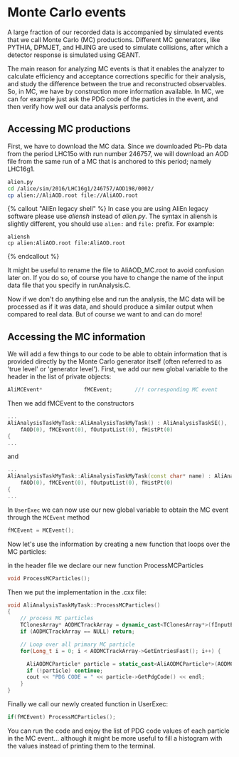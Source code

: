# Monte Carlo events

A large fraction of our recorded data is accompanied by simulated events that we call Monte Carlo (MC) productions. Different MC generators, like PYTHIA, DPMJET, and HIJING are used to simulate collisions, after which a detector response is simulated using GEANT. 

The main reason for analyzing MC events is that it enables the analyzer to calculate efficiency and acceptance corrections specific for their analysis, and study the difference between the true and reconstructed observables. So, in MC, we have by construction more information available. In MC, we can for example just ask the PDG code of the particles in the event, and then verify how well our data analysis performs. 

## Accessing MC productions

First, we have to download the MC data. Since we downloaded Pb-Pb data from the period LHC15o with run number 246757, we will download an AOD file from the same run of a MC that is anchored to this period; namely LHC16g1.



```bash
alien.py
cd /alice/sim/2016/LHC16g1/246757/AOD198/0002/
cp alien://AliAOD.root file://AliAOD.root
```

{% callout "AliEn legacy shell" %}
In case you are using AliEn legacy software please use _aliensh_ instead of _alien.py_.
The syntax in aliensh is slightly different, you should use `alien:` and `file:` prefix. For example:

```
aliensh
cp alien:AliAOD.root file:AliAOD.root
```
{% endcallout %}

It might be useful to rename the file to AliAOD_MC.root to avoid confusion later on. If you do so, of course you have to change the name of the input data file that you specify in runAnalysis.C.

Now if we don't do anything else and run the analysis, the MC data will be processed as if it was data, and should produce a similar output when compared to real data. But of course we want to and can do more!

## Accessing the MC information

We will add a few things to our code to be able to obtain information that is provided directly by the Monte Carlo generator itself (often referred to as 'true level' or 'generator level'). First, we add our new global variable to the header in the list of private objects:

```cpp
AliMCEvent*             fMCEvent;       //! corresponding MC event
```

Then we add fMCEvent to the constructors

```cpp
...
AliAnalysisTaskMyTask::AliAnalysisTaskMyTask() : AliAnalysisTaskSE(), 
    fAOD(0), fMCEvent(0), fOutputList(0), fHistPt(0)
{
...
```

and

```cpp
...
AliAnalysisTaskMyTask::AliAnalysisTaskMyTask(const char* name) : AliAnalysisTaskSE(name),
    fAOD(0), fMCEvent(0), fOutputList(0), fHistPt(0)
{
...
```

In `UserExec` we can now use our new global variable to obtain the MC event through the `MCEvent` method

```cpp
fMCEvent = MCEvent();
```

Now let's use the information by creating a new function that loops over the MC particles:

in the header file we declare our new function ProcessMCParticles

```cpp
void ProcessMCParticles();
```

Then we put the implementation in the .cxx file:

```cpp
void AliAnalysisTaskMyTask::ProcessMCParticles()
{
    // process MC particles
    TClonesArray* AODMCTrackArray = dynamic_cast<TClonesArray*>(fInputEvent->FindListObject(AliAODMCParticle::StdBranchName()));
    if (AODMCTrackArray == NULL) return;

    // Loop over all primary MC particle
    for(Long_t i = 0; i < AODMCTrackArray->GetEntriesFast(); i++) {

      AliAODMCParticle* particle = static_cast<AliAODMCParticle*>(AODMCTrackArray->At(i));
      if (!particle) continue;
      cout << "PDG CODE = " << particle->GetPdgCode() << endl;
    }
}
```

Finally we call our newly created function in UserExec:
```cpp
if(fMCEvent) ProcessMCParticles();
```
You can run the code and enjoy the list of PDG code values of each particle in the MC event... although it might be more useful to fill a histogram with the values instead of printing them to the terminal.

